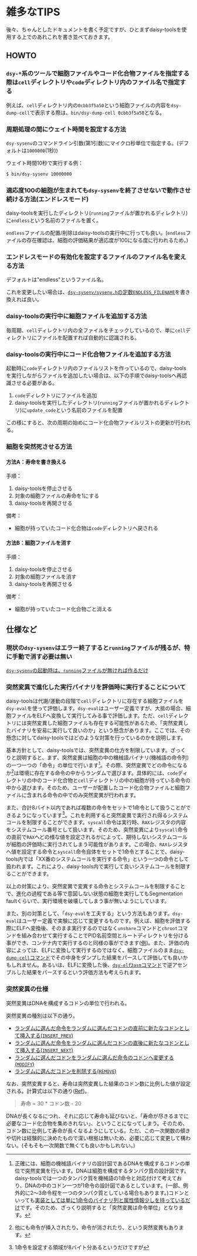 # 雑多なTIPS

後々、ちゃんとしたドキュメントを書く予定ですが、ひとまずdaisy-toolsを使用する上でのあれこれを書き並べておきます。

## HOWTO

### `dsy-*`系のツールで細胞ファイルやコード化合物ファイルを指定する際は`cell`ディレクトリや`code`ディレクトリ内のファイル名で指定する

例えば、`cell`ディレクトリ内の`0cbb3f5a50`という細胞ファイルの内容を`dsy-dump-cell`で表示する際は、`bin/dsy-dump-cell 0cbb3f5a50`となる。

### 周期処理の間にウェイト時間を設定する方法

`dsy-sysenv`のコマンドライン引数(第1引数)にマイクロ秒単位で指定する。(デフォルトは`1000000`(1秒))

ウェイト時間10秒で実行する例：

```bash
$ bin/dsy-sysenv 10000000
```

### 適応度100の細胞が生まれても`dsy-sysenv`を終了させないで動作させ続ける方法(エンドレスモード)

daisy-toolsを実行したディレクトリ(`running`ファイルが置かれるディレクトリ)に`endless`という名前のファイルを置く。

`endless`ファイルの配置/削除はdaisy-toolsの実行中に行っても良い。(`endless`ファイルの存在確認は、細胞の評価結果が適応度が100になる度に行われるため。)

### エンドレスモードの有効化を設定するファイルのファイル名を変える方法

デフォルトは"endless"というファイル名。

これを変更したい場合は、[`dsy-sysenv/sysenv.h`の定数`ENDLESS_FILENAME`](https://github.com/cupnes/daisy-tools/blob/c576a5e95a24af27cafe396cfb0dca04771473e4/sysenv.h#L15)を書き換えれば良い。

### daisy-toolsの実行中に細胞ファイルを追加する方法

毎周期、`cell`ディレクトリ内の全ファイルをチェックしているので、単に`cell`ディレクトリにファイルを配置すれば自動的に認識される。

### daisy-toolsの実行中にコード化合物ファイルを追加する方法

起動時に`code`ディレクトリ内のファイルリストを作っているので、daisy-toolsを実行しながらファイルを追加したい場合は、以下の手順でdaisy-toolsへ再認識させる必要がある。

1. `code`ディレクトリにファイルを追加
2. daisy-toolsを実行したディレクトリ(`running`ファイルが置かれるディレクトリ)に`update_code`という名前のファイルを配置

この様にすると、次の周期の始めにコード化合物ファイルリストの更新が行われる。

### 細胞を突然死させる方法

#### 方法A：寿命を書き換える

手順：

1. daisy-toolsを停止させる
2. 対象の細胞ファイルの寿命を1にする
3. daisy-toolsを再開させる

備考：

- 細胞が持っていたコード化合物は`code`ディレクトリへ戻される

#### 方法B：細胞ファイルを消す

手順：

1. daisy-toolsを停止させる
2. 対象の細胞ファイルを消す
3. daisy-toolsを再開させる

備考：

- 細胞が持っていたコード化合物ごと消える

## 仕様など

### 現状の`dsy-sysenv`はエラー終了すると`running`ファイルが残るが、特に手動で消す必要は無い

[`dsy-sysenv`の起動時は、`running`ファイルが無ければ作るだけ](https://github.com/cupnes/daisy-tools/blob/c576a5e95a24af27cafe396cfb0dca04771473e4/sysenv.c#L137)

### 突然変異で進化した実行バイナリを評価時に実行することについて

daisy-toolsは代謝/運動の段階で`cell`ディレクトリに存在する細胞ファイルを`dsy-eval`を使って評価します。`dsy-eval`はユーザー定義ですが、大抵の場合、細胞ファイルをELFへ変換して実行してみる事で評価します。ただ、`cell`ディレクトリには突然変異した細胞ファイルも存在する可能性があるため、「突然変異したバイナリを安易に実行して良いのか」という懸念があります。ここでは、その懸念に対してdaisy-toolsではどのような対策を行っているのかを説明します。

基本方針として、daisy-toolsでは、突然変異の仕方を制限しています。ざっくりと説明すると、まず、突然変異は細胞の中の機械語バイナリ(機械語の命令列)の一つ一つの「命令」の単位で行います[^mutate_target]。その際、突然変異でどの命令になるか[^mutate_style]は環境に存在する命令の中からランダムで選びます。具体的には、`code`ディレクトリの中のコード化合物と`cell`ディレクトリの中の細胞が持っている命令の中から選びます。そのため、ユーザーが配置したコード化合物ファイルと細胞ファイルに含まれる命令の中でのみ突然変異が行われます。

また、合計8バイト以内であれば複数の命令をセットで1命令として扱うことができるようになっています[^multi_inst]。これを利用すると突然変異で実行され得るシステムコールを制限することができます。`syscall`命令は実行時、`RAX`レジスタの内容をシステムコール番号として扱います。そのため、突然変異により`syscall`命令の直前で`RAX`へどの様な値を設定されるかによって、期待しないシステムコールが細胞の評価時に実行されてしまう可能性があります。この場合、`RAX`レジスタへ値を設定する命令と`syscall`命令自体をセットで1命令とすることで、daisy-tools内では「XX番のシステムコールを実行する命令」という一つの命令として扱われます。これにより、daisy-tools内で実行して良いシステムコールを制限することができます。

以上の対策により、突然変異で変異する命令とシステムコールを制限することで、進化の過程である等で意図しない状態の細胞を実行してもSegmentation faultくらいで、実行環境を破壊してしまう事が無いようにしています。

また、別の対策として、「`dsy-eval`を工夫する」という方法もあります。`dsy-eval`はユーザー定義で実験に応じて変更するものです。例えば、細胞を評価する際にELFへ変換後、そのまま実行するのではなく`unshare`コマンドと`chroot`コマンドを組み合わせて実行することでPID名前空間とルートディレクトリを分ける事ができ、コンテナ内で実行するのと同様の事ができます([例](../samples/dsy-eval-exit_0-unshare#L14))。また、評価の内容によっては、ELFに変換して実行するのではなく、細胞ファイルのまま[`dsy-dump-cell`コマンド](../bin/README.md#dsy-dump-cell)でその中身をダンプした結果をパースして評価しても良いかもしれません。あるいは、ELFに変換した後、[`dsy-elf2asm`コマンド](../bin/README.md#dsy-elf2asm)で逆アセンブルした結果をパースするという評価方法も考えられます。

[^mutate_target]: 正確には、細胞の機械語バイナリの設計図であるDNAを構成するコドンの単位で突然変異を行います。DNAは細胞を構成するタンパク質の設計図です。daisy-toolsでは一つのタンパク質を機械語の1命令と対応付けて考えており、DNAの中のコドン一つが1命令の設計図であるとしています。(一部、例外的に2〜3命令程を一つのタンパク質としている場合もあります。)コドンといっても[実装としては単に1命令のバイナリ列と属性情報少しを持っているだけ](https://github.com/cupnes/daisy-tools/blob/8e0e6cbd90081b3aab7d715def0e13743cb2979d/cell.h#L56-L100)です。そのため、ざっくり説明すると「突然変異は命令単位」となります。
[^mutate_style]: 他にも命令が挿入されたり、命令が消されたり、という突然変異もあります。
[^multi_inst]: 1命令を設定する領域が8バイト分あるというだけですが

### 突然変異の仕様

突然変異はDNAを構成するコドンの単位で行われる。

突然変異の種別は以下の通り。

- [ランダムに選んだ命令をランダムに選んだコドンの直前に新たなコドンとして挿入する(`INSERT_PREV`)](https://github.com/cupnes/daisy-tools/blob/3ac67d0dc6faaa07269818e3fb6b3d4f53c59a17/cell.c#L490-L491)
- [ランダムに選んだ命令をランダムに選んだコドンの直後に新たなコドンとして挿入する(`INSERT_NEXT`)](https://github.com/cupnes/daisy-tools/blob/3ac67d0dc6faaa07269818e3fb6b3d4f53c59a17/cell.c#L494-L495)
- [ランダムに選んだコドンをランダムに選んだ命令のコドンへ変更する(`MODIFY`)](https://github.com/cupnes/daisy-tools/blob/3ac67d0dc6faaa07269818e3fb6b3d4f53c59a17/cell.c#L498-L499)
- [ランダムに選んだコドンを削除する(`REMOVE`)](https://github.com/cupnes/daisy-tools/blob/3ac67d0dc6faaa07269818e3fb6b3d4f53c59a17/cell.c#L502-L503)

なお、突然変異すると、寿命は突然変異した結果のコドン数に比例した値が設定される。計算式は以下の通り([Ref](https://github.com/cupnes/daisy-tools/blob/205bca87e693d22f2f2e8f245f8a0fbbff479766/cell.c#L514-L516))。

> 寿命 = 30 * コドン数 - 20

DNAが長くなるにつれ、それに応じて寿命も延びないと、「寿命が尽きるまでに必要なコード化合物を集めきれない」、ということになってしまう。そのため、コドン数に比例して寿命が長くなるようにしている。ただ、この一次関数の傾きや切片は経験的に決めたもので深い根拠は無いため、必要に応じて変更して構わない。(そもそも一次関数で無くても良いかもしれない。)
